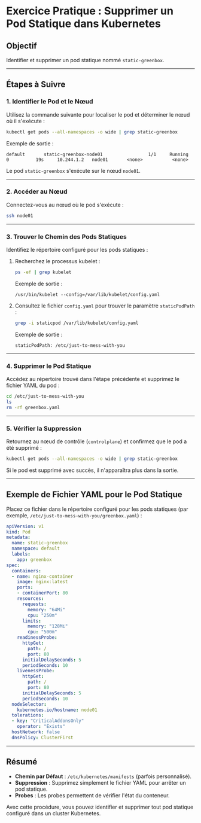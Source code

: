 
# Exercice Pratique : Supprimer un Pod Statique dans Kubernetes

## Objectif
Identifier et supprimer un pod statique nommé `static-greenbox`.

---

## Étapes à Suivre

### 1. Identifier le Pod et le Nœud
Utilisez la commande suivante pour localiser le pod et déterminer le nœud où il s'exécute :
```bash
kubectl get pods --all-namespaces -o wide | grep static-greenbox
```
Exemple de sortie :
```plaintext
default       static-greenbox-node01                 1/1     Running   0          19s     10.244.1.2   node01       <none>           <none>
```

Le pod `static-greenbox` s'exécute sur le nœud `node01`.

---

### 2. Accéder au Nœud
Connectez-vous au nœud où le pod s'exécute :
```bash
ssh node01
```

---

### 3. Trouver le Chemin des Pods Statiques
Identifiez le répertoire configuré pour les pods statiques :
1. Recherchez le processus kubelet :
   ```bash
   ps -ef | grep kubelet
   ```
   Exemple de sortie :
   ```plaintext
   /usr/bin/kubelet --config=/var/lib/kubelet/config.yaml
   ```

2. Consultez le fichier `config.yaml` pour trouver le paramètre `staticPodPath` :
   ```bash
   grep -i staticpod /var/lib/kubelet/config.yaml
   ```
   Exemple de sortie :
   ```plaintext
   staticPodPath: /etc/just-to-mess-with-you
   ```

---

### 4. Supprimer le Pod Statique
Accédez au répertoire trouvé dans l'étape précédente et supprimez le fichier YAML du pod :
```bash
cd /etc/just-to-mess-with-you
ls
rm -rf greenbox.yaml
```

---

### 5. Vérifier la Suppression
Retournez au nœud de contrôle (`controlplane`) et confirmez que le pod a été supprimé :
```bash
kubectl get pods --all-namespaces -o wide | grep static-greenbox
```
Si le pod est supprimé avec succès, il n'apparaîtra plus dans la sortie.

---

## Exemple de Fichier YAML pour le Pod Statique

Placez ce fichier dans le répertoire configuré pour les pods statiques (par exemple, `/etc/just-to-mess-with-you/greenbox.yaml`) :

```yaml
apiVersion: v1
kind: Pod
metadata:
  name: static-greenbox
  namespace: default
  labels:
    app: greenbox
spec:
  containers:
  - name: nginx-container
    image: nginx:latest
    ports:
    - containerPort: 80
    resources:
      requests:
        memory: "64Mi"
        cpu: "250m"
      limits:
        memory: "128Mi"
        cpu: "500m"
    readinessProbe:
      httpGet:
        path: /
        port: 80
      initialDelaySeconds: 5
      periodSeconds: 10
    livenessProbe:
      httpGet:
        path: /
        port: 80
      initialDelaySeconds: 5
      periodSeconds: 10
  nodeSelector:
    kubernetes.io/hostname: node01
  tolerations:
  - key: "CriticalAddonsOnly"
    operator: "Exists"
  hostNetwork: false
  dnsPolicy: ClusterFirst
```

---

## Résumé

- **Chemin par Défaut** : `/etc/kubernetes/manifests` (parfois personnalisé).
- **Suppression** : Supprimez simplement le fichier YAML pour arrêter un pod statique.
- **Probes** : Les probes permettent de vérifier l'état du conteneur.

Avec cette procédure, vous pouvez identifier et supprimer tout pod statique configuré dans un cluster Kubernetes.
